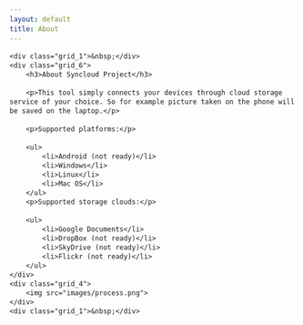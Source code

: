 ```yaml
---
layout: default
title: About
---
```


<div class="container_12 about">

    <div class="grid_1">&nbsp;</div>
    <div class="grid_6">
        <h3>About Syncloud Project</h3>

        <p>This tool simply connects your devices through cloud storage service of your choice. So for example picture taken on the phone will be saved on the laptop.</p>

        <p>Supported platforms:</p>

        <ul>
            <li>Android (not ready)</li>
            <li>Windows</li>
            <li>Linux</li>
            <li>Mac OS</li>
        </ul>
        <p>Supported storage clouds:</p>

        <ul>
            <li>Google Documents</li>
            <li>DropBox (not ready)</li>
            <li>SkyDrive (not ready)</li>
            <li>Flickr (not ready)</li>
        </ul>
    </div>
    <div class="grid_4">
        <img src="images/process.png">
    </div>
    <div class="grid_1">&nbsp;</div>

</div>